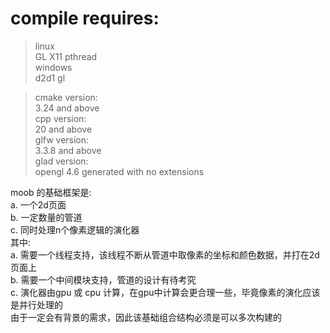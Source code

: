 # compile requires:
> linux  
>   GL X11 pthread  
> windows  
>   d2d1 gl  

> cmake version:  
    3.24 and above  
> cpp version:  
    20 and above  
> glfw version:  
    3.3.8 and above  
> glad version:  
    opengl 4.6 generated with no extensions  

moob 的基础框架是:  
    a. 一个2d页面  
    b. 一定数量的管道  
    c. 同时处理n个像素逻辑的演化器  
其中:  
    a. 需要一个线程支持，该线程不断从管道中取像素的坐标和颜色数据，并打在2d页面上  
    b. 需要一个中间模块支持，管道的设计有待考究  
    c. 演化器由gpu 或 cpu 计算，在gpu中计算会更合理一些，毕竟像素的演化应该是并行处理的  
由于一定会有背景的需求，因此该基础组合结构必须是可以多次构建的  